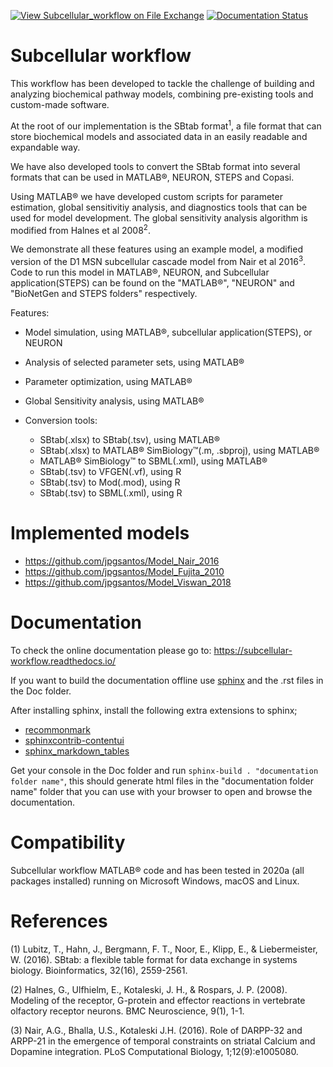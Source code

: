 [![View Subcellular_workflow on File Exchange](https://www.mathworks.com/matlabcentral/images/matlab-file-exchange.svg)](https://se.mathworks.com/matlabcentral/fileexchange/89293-subcellular_workflow) [![Documentation Status](https://readthedocs.org/projects/subcellular-workflow/badge/?version=doc_update)](https://subcellular-workflow.readthedocs.io/en/doc_update/?badge=doc_update)

Subcellular workflow
====================

This workflow has been developed to tackle the challenge of building and analyzing biochemical pathway models, combining pre-existing tools and custom-made software.

At the root of our implementation is the SBtab format<sup>1</sup>, a file format that can store biochemical models and associated data in an easily readable and expandable way.

We have also developed tools to convert the SBtab format into several formats that can be used in MATLAB&reg;, NEURON, STEPS and Copasi.

Using MATLAB&reg; we have developed custom scripts for parameter estimation, global sensitivitiy analysis, and diagnostics tools that can be used for model development. The global sensitivity analysis algorithm is modified from Halnes et al 2008<sup>2</sup>.

We demonstrate all these features using an example model, a modified version of the D1 MSN subcellular cascade model from Nair et al 2016<sup>3</sup>.
Code to run this model in MATLAB&reg;, NEURON, and Subcellular application(STEPS) can be found on the "MATLAB&reg;", "NEURON" and "BioNetGen and STEPS folders" respectively.

Features:

* Model simulation, using MATLAB&reg;, subcellular application(STEPS), or NEURON
* Analysis of selected parameter sets, using MATLAB&reg;
* Parameter optimization, using MATLAB&reg;
* Global Sensitivity analysis, using MATLAB&reg;
* Conversion tools:

  * SBtab(.xlsx) to SBtab(.tsv), using MATLAB&reg;
  * SBtab(.xlsx) to MATLAB&reg; SimBiology&trade;(.m, .sbproj), using MATLAB&reg;
  * MATLAB&reg; SimBiology&trade; to SBML(.xml), using MATLAB&reg;
  * SBtab(.tsv) to VFGEN(.vf), using R
  * SBtab(.tsv) to Mod(.mod), using R
  * SBtab(.tsv) to SBML(.xml), using R

# Implemented models

* https://github.com/jpgsantos/Model_Nair_2016
* https://github.com/jpgsantos/Model_Fujita_2010
* https://github.com/jpgsantos/Model_Viswan_2018

# Documentation

To check the online documentation please go to: https://subcellular-workflow.readthedocs.io/

If you want to build the documentation offline use [sphinx](https://www.sphinx-doc.org/en/master/) and the .rst files in the Doc folder.

After installing sphinx, install the following extra extensions to sphinx;

* [recommonmark](https://recommonmark.readthedocs.io/)
* [sphinxcontrib-contentui](https://sphinxcontrib-contentui.readthedocs.io/en/latest/installation.html)
* [sphinx_markdown_tables](https://pypi.org/project/sphinx-markdown-tables/)

Get your console in the Doc folder and run `sphinx-build . "documentation folder name"`, this should generate html files in the "documentation folder name" folder that you can use with your browser to open and browse the documentation.

# Compatibility

Subcellular workflow MATLAB&reg; code and has been tested in 2020a (all packages installed) running on Microsoft Windows, macOS and Linux.

# References

(1) Lubitz, T., Hahn, J., Bergmann, F. T., Noor, E., Klipp, E., & Liebermeister, W. (2016). SBtab: a flexible table format for data exchange in systems biology. Bioinformatics, 32(16), 2559-2561.

(2) Halnes, G., Ulfhielm, E., Kotaleski, J. H., & Rospars, J. P. (2008). Modeling of the receptor, G-protein and effector reactions in vertebrate olfactory receptor neurons. BMC Neuroscience, 9(1), 1-1.

(3) Nair, A.G., Bhalla, U.S., Kotaleski J.H. (2016). Role of DARPP-32 and ARPP-21 in the emergence of temporal constraints on striatal Calcium and Dopamine integration. PLoS Computational Biology, 1;12(9):e1005080. 
